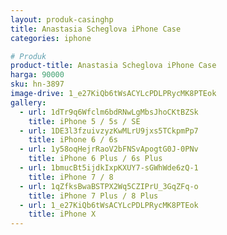 ```yaml
---
layout: produk-casinghp
title: Anastasia Scheglova iPhone Case
categories: iphone

# Produk
product-title: Anastasia Scheglova iPhone Case
harga: 90000
sku: hn-3897
image-drive: 1_e27KiQb6tWsACYLcPDLPRycMK8PTEok
gallery:
  - url: 1dTr9q6Wfclm6bdRNwLgMbsJhoCKtBZSk
    title: iPhone 5 / 5s / SE
  - url: 1DE3l3fzuivzyzKwMLrU9jxs5TCkpmPp7
    title: iPhone 6 / 6s
  - url: 1y58oqHejrRaoV2bFNSvApogtG0J-0PNv
    title: iPhone 6 Plus / 6s Plus
  - url: 1bmucBt5ijdkIxpKXUY7-sGWhWde6zQ-1
    title: iPhone 7 / 8
  - url: 1qZfksBwaBSTPX2Wq5CZIPrU_3GqZFq-o
    title: iPhone 7 Plus / 8 Plus
  - url: 1_e27KiQb6tWsACYLcPDLPRycMK8PTEok
    title: iPhone X
---
```


